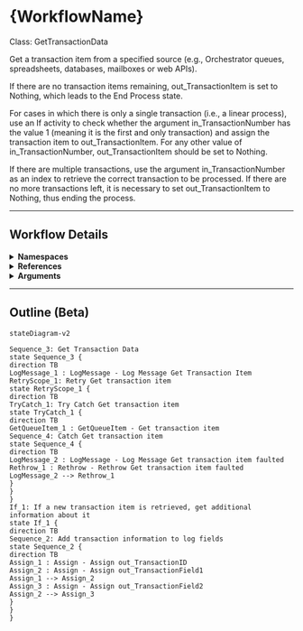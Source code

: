# {WorkflowName}
Class: GetTransactionData

Get a transaction item from a specified source (e.g., Orchestrator queues, spreadsheets, databases, mailboxes or web APIs). 

If there are no transaction items remaining, out_TransactionItem is set to Nothing, which leads to the End Process state. 

For cases in which there is only a single transaction (i.e., a linear process), use an If activity to check whether the argument in_TransactionNumber has the value 1 (meaning it is the first and only transaction) and assign the transaction item to out_TransactionItem. For any other value of in_TransactionNumber, out_TransactionItem should be set to Nothing.

If there are multiple transactions, use the argument in_TransactionNumber as an index to retrieve the correct transaction to be processed. If there are no more transactions left, it is necessary to set out_TransactionItem to Nothing, thus ending the process.

<hr />

## Workflow Details
<details>
    <summary>
    <b>Namespaces</b>
    </summary>
    - System
- System.Activities
- System.Activities.DynamicUpdate
- System.Activities.Statements
- System.Collections
- System.Collections.Generic
- System.Collections.ObjectModel
- System.Data
- System.Linq
- System.Linq.Expressions
- System.Runtime.Serialization
- System.Text
- UiPath.Core
- UiPath.Core.Activities

</details>
<details>
    <summary>
    <b>References</b>
    </summary>
    - Microsoft.CSharp
- System
- System.Activities
- System.ComponentModel
- System.ComponentModel.Composition
- System.ComponentModel.Primitives
- System.ComponentModel.TypeConverter
- System.Core
- System.Data
- System.Data.Common
- System.Linq
- System.ObjectModel
- System.Private.CoreLib
- System.Private.Xml
- System.Runtime.Serialization
- System.ServiceModel
- System.ServiceModel.Activities
- System.ValueTuple
- System.Xaml
- System.Xml
- System.Xml.Linq
- UiPath.Excel
- UiPath.System.Activities
- UiPath.System.Activities.Design

</details>
<details>
    <summary>
    <b>Arguments</b>
    </summary>
    <table><tr><th>Name</th><th>Direction</th><th>Type</th><th>Description</th></tr><tr><td>in_TransactionNumber</td><td>InArgument</td><td>x:Int32</td><td>Sequential counter of transaction items.</td></tr><tr><td>in_Config</td><td>InArgument</td><td>scg:Dictionary<x:String, x:Object></td><td>Dictionary structure to store configuration data of the process (settings, constants and assets).</td></tr><tr><td>out_TransactionItem</td><td>OutArgument</td><td>ui:QueueItem</td><td>Transaction item to be processed.</td></tr><tr><td>out_TransactionField1</td><td>OutArgument</td><td>x:String</td><td>Allow the optional addition of information about the transaction item.</td></tr><tr><td>out_TransactionField2</td><td>OutArgument</td><td>x:String</td><td>Allow the optional addition of information about the transaction item.</td></tr><tr><td>out_TransactionID</td><td>OutArgument</td><td>x:String</td><td>Transaction ID used for information and logging purposes. Ideally, the ID should be unique for each transaction. </td></tr><tr><td>io_dt_TransactionData</td><td>InOutArgument</td><td>sd:DataTable</td><td>This variable can be used in case transactions are stored in a DataTable (for example, after being retrieved from a spreadsheet).</td></tr></table>
</details>

<hr />

## Outline (Beta)

```mermaid
stateDiagram-v2

Sequence_3: Get Transaction Data
state Sequence_3 {
direction TB
LogMessage_1 : LogMessage - Log Message Get Transaction Item
RetryScope_1: Retry Get transaction item
state RetryScope_1 {
direction TB
TryCatch_1: Try Catch Get transaction item
state TryCatch_1 {
direction TB
GetQueueItem_1 : GetQueueItem - Get transaction item
Sequence_4: Catch Get transaction item
state Sequence_4 {
direction TB
LogMessage_2 : LogMessage - Log Message Get transaction item faulted
Rethrow_1 : Rethrow - Rethrow Get transaction item faulted
LogMessage_2 --> Rethrow_1
}
}
}
If_1: If a new transaction item is retrieved, get additional information about it
state If_1 {
direction TB
Sequence_2: Add transaction information to log fields
state Sequence_2 {
direction TB
Assign_1 : Assign - Assign out_TransactionID
Assign_2 : Assign - Assign out_TransactionField1
Assign_1 --> Assign_2
Assign_3 : Assign - Assign out_TransactionField2
Assign_2 --> Assign_3
}
}
}
```